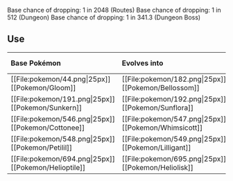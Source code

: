 Base chance of dropping: 1 in 2048 (Routes)
Base chance of dropping: 1 in 512 (Dungeon)
Base chance of dropping: 1 in 341.3 (Dungeon Boss)

## Use
Base Pokémon |Evolves into |Available in
:---|:---|:---
[[File:pokemon/44.png\|25px]] [[Pokemon/Gloom]] | [[File:pokemon/182.png\|25px]] [[Pokemon/Bellossom]] | Johto onward
[[File:pokemon/191.png\|25px]] [[Pokemon/Sunkern]] | [[File:pokemon/192.png\|25px]] [[Pokemon/Sunflora]] | Johto onward
[[File:pokemon/546.png\|25px]] [[Pokemon/Cottonee]] | [[File:pokemon/547.png\|25px]] [[Pokemon/Whimsicott]] | Unova onward
[[File:pokemon/548.png\|25px]] [[Pokemon/Petilil]] | [[File:pokemon/549.png\|25px]] [[Pokemon/Lilligant]] | Unova onward
[[File:pokemon/694.png\|25px]] [[Pokemon/Helioptile]] | [[File:pokemon/695.png\|25px]] [[Pokemon/Heliolisk]] | Kalos onward